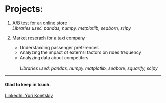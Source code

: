 # Projects:
1. [A/B test for an online store](https://github.com/yurikoretskiy/ab_test_online_shop)
<br>*Libraries used: pandas, numpy, matplotlib, seaborn, scipy* 


2. [Market reserach for a taxi company](https://github.com/yurikoretskiy/taxi_market_research)
    - Understanding passenger preferences 
    - Analyzing the impact of external factors on rides frequency
    - Analyzing data about competitors.  
    <br>*Libraries used: pandas, numpy, matplotlib, seaborn, squarify, scipy* 

***
#### Glad to keep in touch.
[LinkedIn: Yuri Koretskiy](https://www.linkedin.com/in/yurikoretskiy/)
